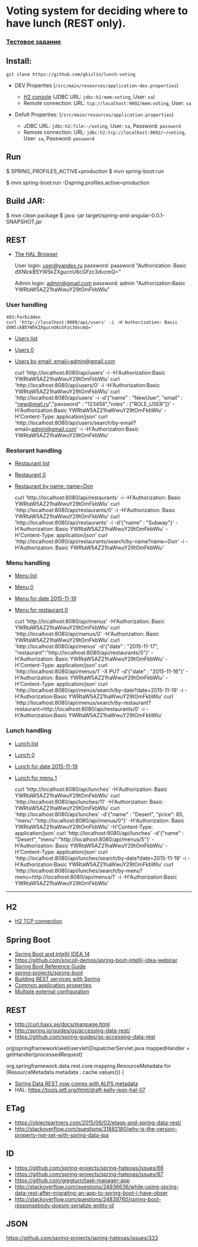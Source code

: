 Voting system for deciding where to have lunch (REST only).
==================

### <a href="https://gist.github.com/juozapas/f20b55e4568d7f5c63b1">Тестовое задание</a>

## Install:

    git clone https://github.com/gkislin/lunch-voting

- DEV Properties (`/src/main/resources/application-dev.properties`)
  - <a href="http://localhost:8082/">H2 console</a> (JDBC URL: `jdbc:h2:mem:voting`, User: `sa`)
  - Remote connection: URL: `tcp://localhost:9092/mem:voting`, User: `sa`

- Defult Properties: (`/src/main/resources/application.properties`)
  - JDBC URL: `jdbc:h2:file:~/voting`, User: `sa`, Password: `password`
  - Remote connection: URL: `jdbc:h2:tcp://localhost:9092/~/voting`, User: `sa`, Password: `password`

## Run
$ SPRING_PROFILES_ACTIVE=production
$ mvn spring-boot:run

$ mvn spring-boot:run -Dspring.profiles.active=production

## Build JAR:
$ mvn clean package
$ java -jar target/spring-and-angular-0.0.1-SNAPSHOT.jar


## REST
  - <a href="http://localhost:8080/api">The HAL Browser</a>


    User login: user@yandex.ru
      password: password
      "Authorization: Basic dXNlckB5YW5kZXgucnU6cGFzc3dvcmQ="


    Admin login: admin@gmail.com
       password: admin
       "Authorization:Basic YWRtaW5AZ21haWwuY29tOmFkbWlu"

### User handling

    403:Forbidden
    curl 'http://localhost:8080/api/users' -i -H'Authorization: Basic dXNlckB5YW5kZXgucnU6cGFzc3dvcmQ='

- <a href="http://localhost:8080/api/users">Users list</a>
- <a href="http://localhost:8080/api/users/0">Users 0</a>
- <a href="http://localhost:8080/api/users/search/by-email?email=admin@gmail.com">Users by email: email=admin@gmail.com</a>


    curl 'http://localhost:8080/api/users' -i -H'Authorization:Basic YWRtaW5AZ21haWwuY29tOmFkbWlu'
    curl 'http://localhost:8080/api/users/0' -i -H'Authorization:Basic YWRtaW5AZ21haWwuY29tOmFkbWlu'
    curl 'http://localhost:8080/api/users' -i -d'{"name" : "NewUser", "email" : "new@mail.ru","password" : "123456","roles" : ["ROLE_USER"]}' -H'Authorization:Basic YWRtaW5AZ21haWwuY29tOmFkbWlu' -H'Content-Type: application/json'
    curl 'http://localhost:8080/api/users/search/by-email?email=admin@gmail.com' -i -H'Authorization:Basic YWRtaW5AZ21haWwuY29tOmFkbWlu'

### Restorant handling

- <a href="http://localhost:8080/api/restaurants">Restaurant list</a>
- <a href="http://localhost:8080/api/restaurants/0">Restaurant 0</a>
- <a href="http://localhost:8080/api/restaurants/search/by-name?name=Don">Restaurant by name: name=Don</a>


    curl 'http://localhost:8080/api/restaurants' -i -H'Authorization: Basic YWRtaW5AZ21haWwuY29tOmFkbWlu'
    curl 'http://localhost:8080/api/restaurants/0' -i -H'Authorization: Basic YWRtaW5AZ21haWwuY29tOmFkbWlu'
    curl 'http://localhost:8080/api/restaurants' -i -d'{"name" : "Subway"}' -H'Authorization: Basic YWRtaW5AZ21haWwuY29tOmFkbWlu' -H'Content-Type: application/json'
    curl 'http://localhost:8080/api/restaurants/search/by-name?name=Don' -i -H'Authorization: Basic YWRtaW5AZ21haWwuY29tOmFkbWlu'

### Menu handling

- <a href="http://localhost:8080/api/menus">Menu list</a>
- <a href="http://localhost:8080/api/menus/0">Menu 0</a>
- <a href="http://localhost:8080/api/menus/search/by-date?date=2015-11-19">Menu for date 2015-11-19</a>
- <a href="http://localhost:8080/api/menus/search/by-restaurant?restaurant=http://localhost:8080/api/restaurants/0">Menu for restaurant 0</a>


    curl 'http://localhost:8080/api/menus' -H'Authorization: Basic YWRtaW5AZ21haWwuY29tOmFkbWlu'
    curl 'http://localhost:8080/api/menus/0' -H'Authorization: Basic YWRtaW5AZ21haWwuY29tOmFkbWlu'
    curl 'http://localhost:8080/api/menus' -d'{"date" : "2015-11-17", "restaurant":"http://localhost:8080/api/restaurants/0"}' -H'Authorization: Basic YWRtaW5AZ21haWwuY29tOmFkbWlu' -H'Content-Type: application/json'
    curl 'http://localhost:8080/api/menus/1' -X PUT -d'{"date" : "2015-11-16"}' -H'Authorization: Basic YWRtaW5AZ21haWwuY29tOmFkbWlu' -H'Content-Type: application/json'
    curl 'http://localhost:8080/api/menus/search/by-date?date=2015-11-19' -i -H'Authorization:Basic YWRtaW5AZ21haWwuY29tOmFkbWlu'
    curl 'http://localhost:8080/api/menus/search/by-restaurant?restaurant=http://localhost:8080/api/restaurants/0' -i -H'Authorization:Basic YWRtaW5AZ21haWwuY29tOmFkbWlu'

### Lunch handling
- <a href="http://localhost:8080/api/lunches">Lunch list</a>
- <a href="http://localhost:8080/api/lunches/0">Lunch 0</a>
- <a href="http://localhost:8080/api/lunches/search/by-date?date=2015-11-19">Lunch for date 2015-11-19</a>
- <a href="http://localhost:8080/api/lunches/search/by-menu?menu=http://localhost:8080/api/menus/1">Lunch for menu 1</a>


    curl 'http://localhost:8080/api/lunches' -H'Authorization: Basic YWRtaW5AZ21haWwuY29tOmFkbWlu'
    curl 'http://localhost:8080/api/lunches/11' -H'Authorization: Basic YWRtaW5AZ21haWwuY29tOmFkbWlu'
    curl 'http://localhost:8080/api/lunches' -d'{"name" : "Desert", "price": 85, "menu":"http://localhost:8080/api/menus/0"}' -H'Authorization: Basic YWRtaW5AZ21haWwuY29tOmFkbWlu' -H'Content-Type: application/json'
    curl 'http://localhost:8080/api/lunches' -d'{"name" : "Desert", "menu":"http://localhost:8080/api/menus/5"}' -H'Authorization: Basic YWRtaW5AZ21haWwuY29tOmFkbWlu' -H'Content-Type: application/json'
    curl 'http://localhost:8080/api/lunches/search/by-date?date=2015-11-19' -i -H'Authorization:Basic YWRtaW5AZ21haWwuY29tOmFkbWlu'
    curl 'http://localhost:8080/api/lunches/search/by-menu?menu=http://localhost:8080/api/menus/1' -i -H'Authorization:Basic YWRtaW5AZ21haWwuY29tOmFkbWlu'

-----------
## H2
-  <a href="http://stackoverflow.com/questions/24803279/grails-accessing-h2-tcp-server-hangs#33718748">H2 TCP connection</a>

## Spring Boot
-  <a href="http://blog.jetbrains.com/idea/2015/04/webinar-recording-spring-boot-and-intellij-idea-14-1">Spring Boot and Intellij IDEA 14</a>
-  https://github.com/snicoll-demos/spring-boot-intellij-idea-webinar
-  <a href="http://docs.spring.io/spring-boot/docs/current-SNAPSHOT/reference/htmlsingle/">Spring Boot Reference Guide</a>
-  <a href="https://github.com/spring-projects/spring-boot">spring-projects/spring-boot</a>
-  <a href="http://spring.io/guides/tutorials/bookmarks/">Building REST services with Spring</a>
-  <a href="http://docs.spring.io/spring-boot/docs/current/reference/html/common-application-properties.html">Common application properties</a>
-  <a href="http://stackoverflow.com/questions/25855795/spring-boot-and-multiple-external-configuration-files">Multiple external configuration</a>

## REST
- http://curl.haxx.se/docs/manpage.html
- http://spring.io/guides/gs/accessing-data-rest/
- https://github.com/spring-guides/gs-accessing-data-rest

org\springframework\web\servlet\DispatcherServlet.java
   mappedHandler = getHandler(processedRequest)

org.springframework.data.rest.core.mapping.ResourceMetadata
		for (ResourceMetadata metadata : cache.values()) {
- <a href="https://spring.io/blog/2014/07/14/spring-data-rest-now-comes-with-alps-metadata">Spring Data REST now comes with ALPS metadata</a>
- HAL: https://tools.ietf.org/html/draft-kelly-json-hal-07

## ETag
- https://objectpartners.com/2015/06/02/etags-and-spring-data-rest/
- http://stackoverflow.com/questions/31882180/why-is-the-version-property-not-set-with-spring-data-jpa


## ID
- https://github.com/spring-projects/spring-hateoas/issues/66
- https://github.com/spring-projects/spring-hateoas/issues/67
- https://github.com/gregturn/task-manager-app
- http://stackoverflow.com/questions/24936636/while-using-spring-data-rest-after-migrating-an-app-to-spring-boot-i-have-obser
- http://stackoverflow.com/questions/24839760/spring-boot-responsebody-doesnt-serialize-entity-id

## JSON
https://github.com/spring-projects/spring-hateoas/issues/333
